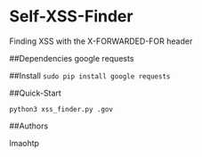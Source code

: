 # Self-XSS-Finder
Finding XSS with the X-FORWARDED-FOR header

##Dependencies
google
requests 

##Install
```sudo pip install google requests```

##Quick-Start

```python3 xss_finder.py .gov```


##Authors

lmaohtp
